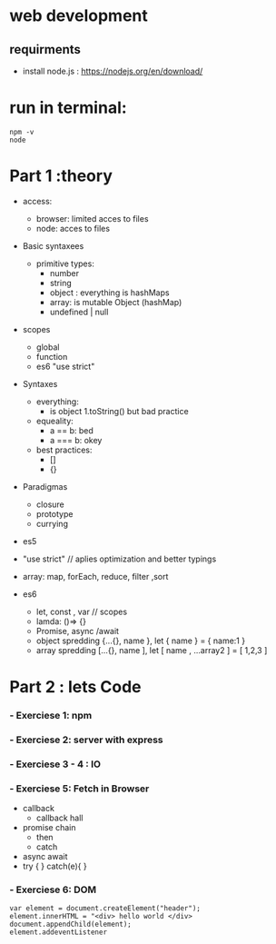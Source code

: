 # web development

## requirments

- install node.js : https://nodejs.org/en/download/

# run in terminal:

    npm -v
    node

# Part 1 :theory

- access:

  - browser: limited acces to files
  - node: acces to files

- Basic syntaxees

  - primitive types:
    - number
    - string
    - object : everything is hashMaps
    - array: is mutable Object (hashMap)
    - undefined | null

- scopes

  - global
  - function
  - es6 "use strict"

- Syntaxes

  - everything:
    - is object 1.toString() but bad practice
  - equeality:
    - a == b: bed
    - a === b: okey
  - best practices:
    - []
    - {}

- Paradigmas

  - closure
  - prototype
  - currying

- es5
- "use strict" // aplies optimization and better typings

- array:
  map, forEach, reduce, filter ,sort

- es6
  - let, const , var // scopes
  - lamda: ()=> {}
  - Promise, async /await
  - object spredding {...{}, name }, let { name } = { name:1 }
  - array spredding [...{}, name ], let [ name , ...array2 ] = [ 1,2,3 ]

# Part 2 : lets Code

### - Exerciese 1: npm

### - Exerciese 2: server with express

### - Exerciese 3 - 4 : IO

### - Exerciese 5: Fetch in Browser

- callback
  - callback hall
- promise chain
  - then
  - catch
- async await
- try { } catch(e){ }

### - Exerciese 6: DOM

    var element = document.createElement("header");
    element.innerHTML = "<div> hello world </div>
    document.appendChild(element);
    element.addeventListener

